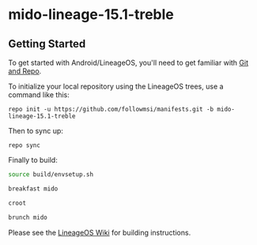 mido-lineage-15.1-treble
===========

Getting Started
---------------

To get started with Android/LineageOS, you'll need to get
familiar with [Git and Repo](https://source.android.com/source/using-repo.html).

To initialize your local repository using the LineageOS trees, use a command like this:

    repo init -u https://github.com/followmsi/manifests.git -b mido-lineage-15.1-treble

Then to sync up:

    repo sync


Finally to build:
````bash
source build/envsetup.sh

breakfast mido

croot

brunch mido
````

Please see the [LineageOS Wiki](https://wiki.lineageos.org/) for building instructions.

